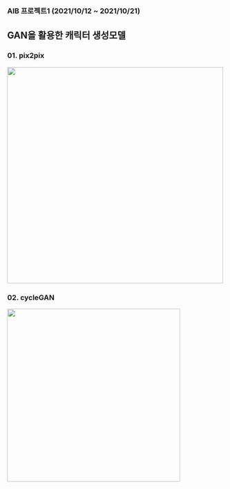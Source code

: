 ### AIB 프로젝트1 (2021/10/12 ~ 2021/10/21)
## GAN을 활용한 캐릭터 생성모델
### 01. pix2pix
<img src="https://ifh.cc/g/2e8p5i.jpg" width="500">

### 02. cycleGAN
<img src="https://ifh.cc/g/77Stm7.png" width="400">
